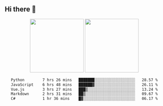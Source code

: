 ## Hi there 👋
<div align="center">
<span>  </span>
<img height="170px" src="https://github-readme-stats.vercel.app/api?username=bigQY&show_icons=true&count_private==true&v=3" /><span>        </span><img height="170px" src="https://github-readme-stats.vercel.app/api/top-langs/?username=bigQY&layout=compact&langs_count=8&v=3" />
<span>  </span>
</div>
<div align="center">

<!--START_SECTION:waka-->

```txt
Python        7 hrs 26 mins   ███████░░░░░░░░░░░░░░░░░░   28.57 %
JavaScript    6 hrs 48 mins   ██████▓░░░░░░░░░░░░░░░░░░   26.11 %
Vue.js        3 hrs 27 mins   ███▒░░░░░░░░░░░░░░░░░░░░░   13.24 %
Markdown      2 hrs 31 mins   ██▒░░░░░░░░░░░░░░░░░░░░░░   09.67 %
C#            1 hr 36 mins    █▓░░░░░░░░░░░░░░░░░░░░░░░   06.17 %
```

<!--END_SECTION:waka-->
</div>
